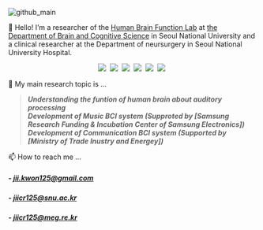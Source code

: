 
![github_main](https://user-images.githubusercontent.com/55378421/196393286-803a078b-c133-4b0c-90a1-325f22393592.png)


🔭 Hello! I’m a researcher of the [Human Brain Function Lab](https://www.hbf.re.kr/) at [the Department of Brain and Cognitive Science](http://bcs.snu.ac.kr/) in Seoul National University and a clinical researcher at the Department of neursurgery in Seoul National University Hospital.



<p align="center">
<img src="https://img.shields.io/badge/Python-3766AB?style=flat-square&logo=Python&logoColor=white"/></a>&nbsp 
<img src="https://img.shields.io/badge/-Matlab-8f231d?style=flat-square"/></a>&nbsp 
<img src="https://img.shields.io/badge/Origin-F56C2D?style=flat-square&logo=Origin&logoColor=white"/></a>&nbsp
<img src="https://img.shields.io/badge/LaTeX-008080?style=flat-square&logo=LaTeX&logoColor=white"/></a>&nbsp 
<img src="https://img.shields.io/badge/Mendeley-9D1620?style=flat-square&logo=Mendeley&logoColor=white"/></a>&nbsp 
<img src="https://img.shields.io/badge/Endnote-ECD53F?style=flat-square&logo=.ENV&logoColor=white"/></a>&nbsp 



🌱 My main research topic is ...
 > ***Understanding the funtion of human brain about auditory processing***  
 > ***Development of Music BCI system (Supproted by [Samsung Research Funding & Incubation Center of Samsung Electronics])***  
 > ***Development of Communication BCI system (Supported by [Ministry of Trade Inustry and Energey])***  




📫 How to reach me ...
  ##### - jii.kwon125@gmail.com
  ##### - jiicr125@snu.ac.kr
  ##### - jiicr125@meg.re.kr



